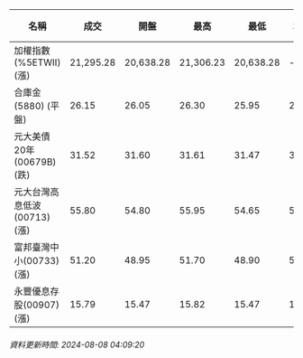 | 名稱 | 成交 | 開盤 | 最高 | 最低 | 均價 | 成交金額(億) | 昨收 | 漲跌幅 | 漲跌 | 總量 | 昨量 | 振幅 |
| -------- | -------- | -------- | -------- |-------- | -------- | -------- |-------- |-------- |-------- | -------- | -------- |-------- |
|加權指數(%5ETWII) (漲)|21,295.28|20,638.28|21,306.23|20,638.28|-|4,433.24|20,501.02|3.87%|794.26|9,334,844|0|3.26%|
|合庫金(5880) (平盤)|26.15|26.05|26.30|25.95|26.14|2.67|26.15|0.00%|0.00|10,234|20,328|1.34%|
|元大美債20年(00679B) (跌)|31.52|31.60|31.61|31.47|31.52|49.61|31.92|1.25%|0.40|157,382|273,041|0.44%|
|元大台灣高息低波(00713) (漲)|55.80|54.80|55.95|54.65|55.62|9.00|54.70|2.01%|1.10|16,188|21,812|2.38%|
|富邦臺灣中小(00733) (漲)|51.20|48.95|51.70|48.90|51.00|1.77|48.50|5.57%|2.70|3,462|7,947|5.77%|
|永豐優息存股(00907) (漲)|15.79|15.47|15.82|15.47|15.68|0.652|15.43|2.33%|0.36|4,155|7,671|2.27%|
###### 資料更新時間: 2024-08-08 04:09:20
